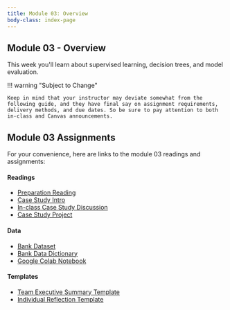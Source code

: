 ```yaml
---
title: Module 03: Overview
body-class: index-page
---
```


## Module 03 - Overview

This week you'll learn about supervised learning, decision trees, and model evaluation.

!!! warning "Subject to Change"
	
	Keep in mind that your instructor may deviate somewhat from the following guide, and they have final say on assignment requirements, delivery methods, and due dates. So be sure to pay attention to both in-class and Canvas announcements.

## Module 03 Assignments

For your convenience, here are links to the module 03 readings and assignments:

#### Readings

* [Preparation Reading](./reading.html)
* [Case Study Intro](./intro.html)
* [In-class Case Study Discussion](./discussion.html)
* [Case Study Project](./project.html)

#### Data

* [Bank Dataset](https://raw.githubusercontent.com/byui-cse/cse450-course/master/data/bank.csv)
* [Bank Data Dictionary](./bank-dictionary.txt)
* [Google Colab Notebook](https://colab.research.google.com/github/byui-cse/cse450-course/blob/master/notebooks/Module_03.ipynb)

#### Templates

* [Team Executive Summary Template](./summary.docx)
* [Individual Reflection Template]({{URLROOT}}/course/reflection.docx)